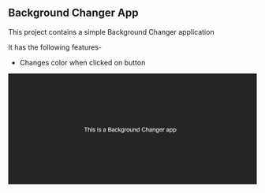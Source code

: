 ## Background Changer App

This project contains a simple Background Changer application

It has the following features-

- Changes color when clicked on button

![Local Image](Homepage.png)
